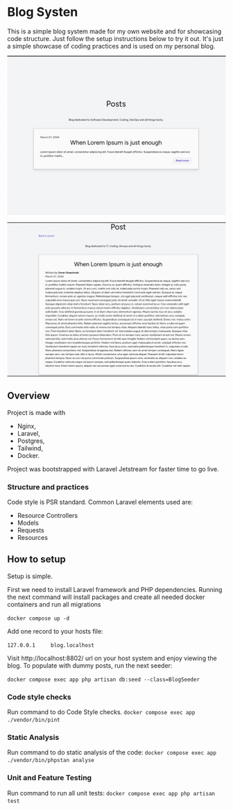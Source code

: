 # Blog Systen
This is a simple blog system made for my own website and for showcasing code structure. Just follow the setup 
instructions below to try it out. It's just a simple showcase of coding practices and is used on my personal blog.

![Selection_362.png](public%2Fmd_files%2FSelection_362.png)

![Selection_363.png](public%2Fmd_files%2FSelection_363.png)

## Overview
 Project is made with 
- Nginx,
- Laravel, 
- Postgres, 
- Tailwind, 
- Docker.

Project was bootstrapped with Laravel Jetstream for faster time to go live.

### Structure and practices
Code style is PSR standard. Common Laravel elements used are:
 - Resource Controllers
 - Models
 - Requests
 - Resources
## How to setup
Setup is simple. 

First we need to install Laravel framework and PHP dependencies. Running the next command 
will install packages and create all needed docker containers and run all migrations  

`docker compose up -d`

Add one record to your hosts file:

`127.0.0.1     blog.localhost`

Visit http://localhost:8802/ url on your host system and enjoy viewing the blog. To populate 
with dummy posts, run the next seeder:

`docker compose exec app php artisan db:seed --class=BlogSeeder`





### Code style checks
Run command to do Code Style checks.
`docker compose exec app ./vendor/bin/pint`
### Static Analysis
Run command to do static analysis of the code:
`docker compose exec app ./vendor/bin/phpstan analyse`
### Unit and Feature Testing
Run command to run all unit tests:
`docker compose exec app php artisan test`
